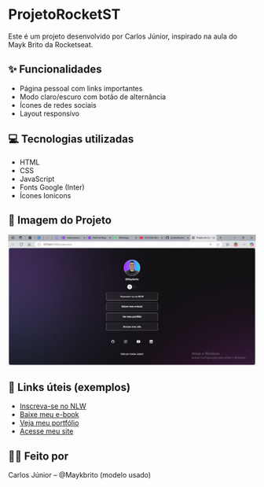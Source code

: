 # ProjetoRocketST

Este é um projeto desenvolvido por Carlos Júnior, inspirado na aula do Mayk Brito da Rocketseat.

## ✨ Funcionalidades

- Página pessoal com links importantes
- Modo claro/escuro com botão de alternância
- Ícones de redes sociais
- Layout responsivo

## 💻 Tecnologias utilizadas

- HTML
- CSS
- JavaScript
- Fonts Google (Inter)
- Ícones Ionicons

## 📸 Imagem do Projeto

![Imagem do projeto](Assets/screenshot.png)

## 🔗 Links úteis (exemplos)

- [Inscreva-se no NLW](#)
- [Baixe meu e-book](#)
- [Veja meu portfólio](#)
- [Acesse meu site](#)

## 🧑‍💻 Feito por

Carlos Júnior – @Maykbrito (modelo usado)
